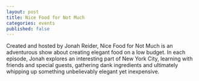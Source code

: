 ```yaml
---
layout: post
title: Nice Food for Not Much
categories: events
published: false
---
```


Created and hosted by Jonah Reider, Nice Food for Not Much is an adventurous show about creating elegant food on a low budget. In each episode, Jonah explores an interesting part of New York City, learning with friends and special guests, gathering dank ingredients and ultimately whipping up something unbelievably elegant yet inexpensive.
